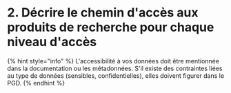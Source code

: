 # 2. Décrire le chemin d'accès aux produits de recherche pour chaque niveau d'accès

{% hint style="info" %}
L'accessibilité à vos données doit être mentionnée dans la documentation ou les métadonnées. S'il existe des contraintes liées au type de données (sensibles, confidentielles), elles doivent figurer dans le PGD.
{% endhint %}

